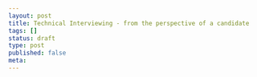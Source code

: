 ```yaml
---
layout: post
title: Technical Interviewing - from the perspective of a candidate
tags: []
status: draft
type: post
published: false
meta:
---
```


